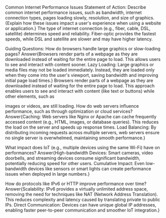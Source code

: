 Common Internet Performance Issues Statement of Action:
Describe common internet performance issues, such as bandwidth, internet connection types, pages loading slowly, resolution, and size of graphics. {Explain how these issues impact a user's experience when using a website or application.}
The type of internet connection (e.g., fiber, cable, DSL, satellite) determines speed and reliability. Fiber-optic provides the fastest speeds, while DSL and satellite are slower and may have higher latency.

Guiding Questions:
How do browsers handle large graphics or slow-loading pages?
Answer{Browsers render parts of a webpage as they are downloaded instead of waiting for the entire page to load. This allows users to see and interact with content sooner.
Lazy Loading: Large graphics or media files may not be loaded immediately. Instead, they are loaded only when they come into the user's viewport, saving bandwidth and improving initial page load times.}
Browsers render parts of a webpage as they are downloaded instead of waiting for the entire page to load. This approach enables users to see and interact with content (like text or buttons) while other elements, such as

images or videos, are still loading.
How do web servers influence performance, such as through optimization or cloud services?
Answer{Caching: Web servers like Nginx or Apache can cache frequently accessed content (e.g., HTML, images, or database queries). This reduces the load on the server and speeds up response times.
Load Balancing: By distributing incoming requests across multiple servers, web servers ensure no single server is overwhelmed, maintaining smooth performance.}

What impact does IoT (e.g., multiple devices using the same Wi-Fi) have on performances?
Answer{High-bandwidth Devices: Smart cameras, video doorbells, and streaming devices consume significant bandwidth, potentially reducing speed for other users.
Cumulative Impact: Even low-bandwidth devices like sensors or smart lights can create performance issues when deployed in large numbers.}

How do protocols like IPv6 or HTTP improve performance over time?
Answer{Scalability: IPv6 provides a virtually unlimited address space, removing the need for techniques like NAT (Network Address Translation). This reduces complexity and latency caused by translating private to public IPs.
Direct Communication: Devices can have unique global IP addresses, enabling faster peer-to-peer communication and smoother IoT integration.}
